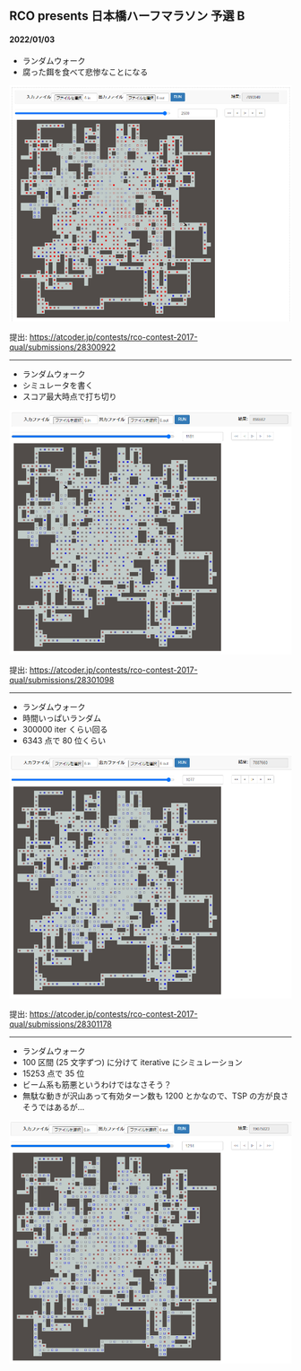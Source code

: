 ## RCO presents 日本橋ハーフマラソン 予選 B

#### 2022/01/03

* ランダムウォーク
* 腐った餌を食べて悲惨なことになる

<img src="img/random_walk.png">

提出: https://atcoder.jp/contests/rco-contest-2017-qual/submissions/28300922

---

* ランダムウォーク
* シミュレータを書く
* スコア最大時点で打ち切り

<img src="img/random_walk_truncated.png">

提出: https://atcoder.jp/contests/rco-contest-2017-qual/submissions/28301098

---

* ランダムウォーク
* 時間いっぱいランダム
* 300000 iter くらい回る
* 6343 点で 80 位くらい

<img src="img/multistart_random_walk.png">

提出: https://atcoder.jp/contests/rco-contest-2017-qual/submissions/28301178

---

* ランダムウォーク
* 100 区間 (25 文字ずつ) に分けて iterative にシミュレーション
* 15253 点で 35 位
* ビーム系も筋悪というわけではなさそう？
* 無駄な動きが沢山あって有効ターン数も 1200 とかなので、TSP の方が良さそうではあるが…

<img src="img/random_walk_interval.png">
